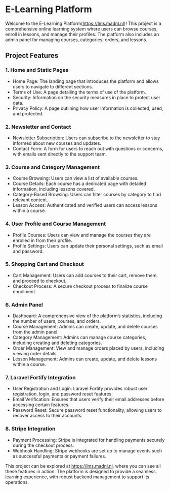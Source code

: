# E-Learning Platform

Welcome to the E-Learning Platform(https://lms.madnl.nl)! This project is a comprehensive online learning system where users can browse courses, enroll in lessons, and manage their profiles. The platform also includes an admin panel for managing courses, categories, orders, and lessons.

## Project Features
### 1. Home and Static Pages
  - Home Page: The landing page that introduces the platform and allows users to navigate to different sections.
  - Terms of Use: A page detailing the terms of use of the platform.
  - Security: Information on the security measures in place to protect user data.
  - Privacy Policy: A page outlining how user information is collected, used, and protected.
### 2. Newsletter and Contact
  - Newsletter Subscription: Users can subscribe to the newsletter to stay informed about new courses and updates.
  - Contact Form: A form for users to reach out with questions or concerns, with emails sent directly to the support team.
### 3. Course and Category Management
  - Course Browsing: Users can view a list of available courses.
  - Course Details: Each course has a dedicated page with detailed information, including lessons covered.
  - Category-Based Browsing: Users can filter courses by category to find relevant content.
  - Lesson Access: Authenticated and verified users can access lessons within a course.
### 4. User Profile and Course Management
  - Profile Courses: Users can view and manage the courses they are enrolled in from their profile.
  - Profile Settings: Users can update their personal settings, such as email and password.
### 5. Shopping Cart and Checkout
  - Cart Management: Users can add courses to their cart, remove them, and proceed to checkout.
  - Checkout Process: A secure checkout process to finalize course enrollment.
### 6. Admin Panel
  - Dashboard: A comprehensive view of the platform’s statistics, including the number of users, courses, and orders.
  - Course Management: Admins can create, update, and delete courses from the admin panel.
  - Category Management: Admins can manage course categories, including creating and deleting categories.
  - Order Management: View and manage orders placed by users, including viewing order details.
  - Lesson Management: Admins can create, update, and delete lessons within a course.
### 7. Laravel Fortify Integration
  - User Registration and Login: Laravel Fortify provides robust user registration, login, and password reset features.
  - Email Verification: Ensures that users verify their email addresses before accessing certain features.
  - Password Reset: Secure password reset functionality, allowing users to recover access to their accounts.
### 8. Stripe Integration
  - Payment Processing: Stripe is integrated for handling payments securely during the checkout process.
  - Webhook Handling: Stripe webhooks are set up to manage events such as successful payments or payment failures.

This project can be explored at https://lms.madnl.nl, where you can see all these features in action. The platform is designed to provide a seamless learning experience, with robust backend management to support its operations.
